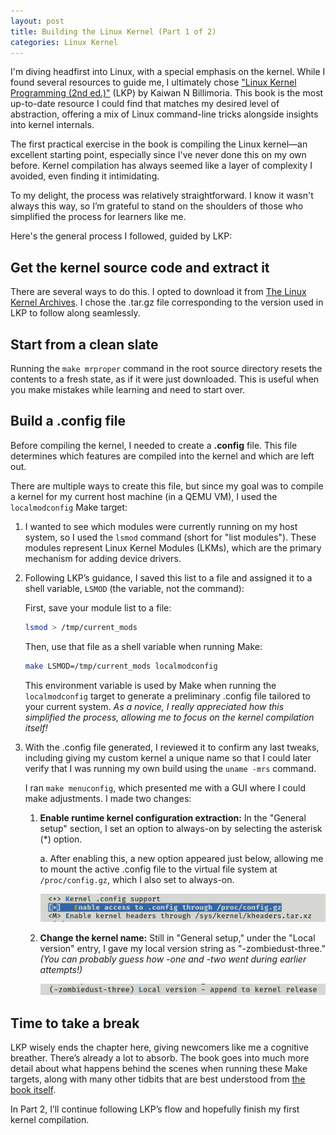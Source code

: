 ```yaml
---
layout: post
title: Building the Linux Kernel (Part 1 of 2)
categories: Linux Kernel
---
```

I'm diving headfirst into Linux, with a special emphasis on the kernel. While I found several resources to guide me, I ultimately chose ["Linux Kernel Programming (2nd ed.)"](https://www.amazon.com/Linux-Kernel-Programming-practical-synchronization/dp/1803232226) (LKP) by Kaiwan N Billimoria. This book is the most up-to-date resource I could find that matches my desired level of abstraction, offering a mix of Linux command-line tricks alongside insights into kernel internals.

The first practical exercise in the book is compiling the Linux kernel—an excellent starting point, especially since I've never done this on my own before. Kernel compilation has always seemed like a layer of complexity I avoided, even finding it intimidating.

To my delight, the process was relatively straightforward. I know it wasn't always this way, so I’m grateful to stand on the shoulders of those who simplified the process for learners like me.

Here's the general process I followed, guided by LKP:

## Get the kernel source code and extract it

There are several ways to do this. I opted to download it from [The Linux Kernel Archives](https://www.kernel.org/). I chose the .tar.gz file corresponding to the version used in LKP to follow along seamlessly.

## Start from a clean slate

Running the ```make mrproper``` command in the root source directory resets the contents to a fresh state, as if it were just downloaded. This is useful when you make mistakes while learning and need to start over.

## Build a .config file

Before compiling the kernel, I needed to create a **.config** file. This file determines which features are compiled into the kernel and which are left out.

There are multiple ways to create this file, but since my goal was to compile a kernel for my current host machine (in a QEMU VM), I used the ```localmodconfig``` Make target:

1. I wanted to see which modules were currently running on my host system, so I used the ```lsmod``` command (short for "list modules"). These modules represent Linux Kernel Modules (LKMs), which are the primary mechanism for adding device drivers.

2. Following LKP’s guidance, I saved this list to a file and assigned it to a shell variable, ```LSMOD``` (the variable, not the command):

    First, save your module list to a file:
    
    ```bash
    lsmod > /tmp/current_mods
    ```

    Then, use that file as a shell variable when running Make:
    ```bash
    make LSMOD=/tmp/current_mods localmodconfig
    ``` 
    
    This environment variable is used by Make when running the ```localmodconfig``` target to generate a preliminary .config file tailored to your current system. *As a novice, I really appreciated how this simplified the process, allowing me to focus on the kernel compilation itself!*

3. With the .config file generated, I reviewed it to confirm any last tweaks, including giving my custom kernel a unique name so that I could later verify that I was running my own build using the ```uname -mrs``` command.

    I ran ```make menuconfig```, which presented me with a GUI where I could make adjustments. I made two changes:

    1. **Enable runtime kernel configuration extraction:** In the "General setup" section, I set an option to always-on by selecting the asterisk (*) option.
        
        a. After enabling this, a new option appeared just below, allowing me to mount the active .config file to the virtual file system at ```/proc/config.gz```, which I also set to always-on.

        ![Image](/assets/images/config_vfs.jpg)
    
    2. **Change the kernel name:** Still in "General setup," under the "Local version" entry, I gave my local version string as "-zombiedust-three." *(You can probably guess how -one and -two went during earlier attempts!)*

        ![Image](/assets/images/rename_kernel.jpg)

## Time to take a break

LKP wisely ends the chapter here, giving newcomers like me a cognitive breather. There’s already a lot to absorb. The book goes into much more detail about what happens behind the scenes when running these Make targets, along with many other tidbits that are best understood from [the book itself](https://www.amazon.com/Linux-Kernel-Programming-practical-synchronization/dp/1803232226).

In Part 2, I’ll continue following LKP’s flow and hopefully finish my first kernel compilation.